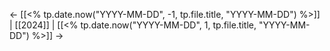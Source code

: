 ← [[<% tp.date.now("YYYY-MM-DD", -1, tp.file.title, "YYYY-MM-DD") %>]] | [[2024]] | [[<% tp.date.now("YYYY-MM-DD", 1, tp.file.title, "YYYY-MM-DD") %>]] →
